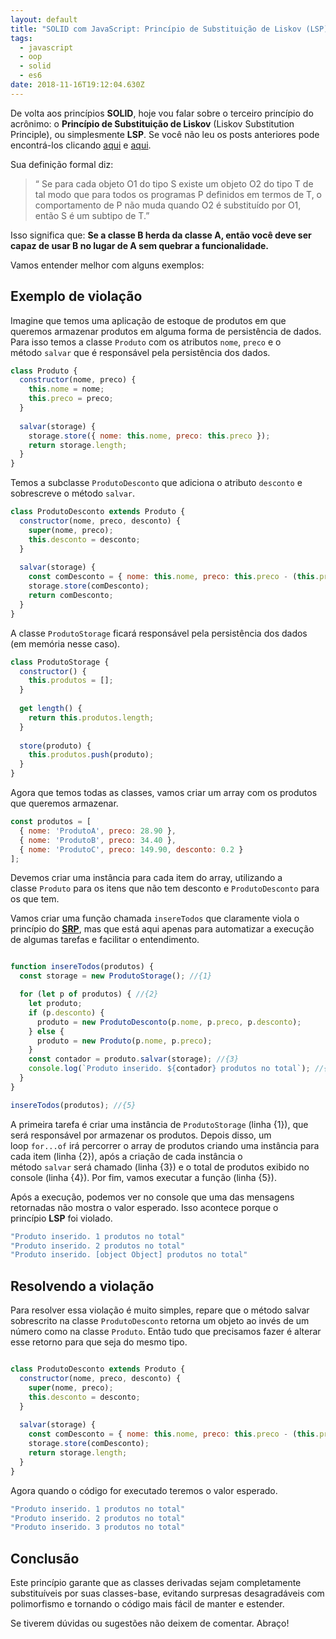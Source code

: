 ```yaml
---
layout: default
title: "SOLID com JavaScript: Princípio de Substituição de Liskov (LSP)"
tags:
  - javascript
  - oop
  - solid
  - es6
date: 2018-11-16T19:12:04.630Z
---
```

De volta aos princípios **SOLID**, hoje vou falar sobre o terceiro princípio do acrônimo: o **Princípio de Substituição de Liskov** (Liskov Substitution Principle), ou simplesmente **LSP**. Se você não leu os posts anteriores pode encontrá-los clicando [aqui](/posts/princípio-da-responsabilidade-única-srp/) e [aqui](/posts/solid-com-javascript-princípio-aberto-fechado-ocp/).

Sua definição formal diz:

> “ Se para cada objeto O1 do tipo S existe um objeto O2 do tipo T de tal modo que para todos os programas P definidos em termos de T, o comportamento de P não muda quando O2 é substituído por O1, então S é um subtipo de T.”
> 

Isso significa que: **Se a classe B herda da classe A, então você deve ser capaz de usar B no lugar de A sem quebrar a funcionalidade.**

Vamos entender melhor com alguns exemplos:

## **Exemplo de violação**

Imagine que temos uma aplicação de estoque de produtos em que queremos armazenar produtos em alguma forma de persistência de dados. Para isso temos a classe `Produto` com os atributos `nome`, `preco` e o método `salvar` que é responsável pela persistência dos dados.

```jsx
class Produto {
  constructor(nome, preco) {
    this.nome = nome;
    this.preco = preco;
  }
  
  salvar(storage) {
    storage.store({ nome: this.nome, preco: this.preco });
    return storage.length;
  }
}
```

Temos a subclasse `ProdutoDesconto` que adiciona o atributo `desconto` e sobrescreve o método `salvar`.

```jsx
class ProdutoDesconto extends Produto {
  constructor(nome, preco, desconto) {
    super(nome, preco);
    this.desconto = desconto;
  }
  
  salvar(storage) {
    const comDesconto = { nome: this.nome, preco: this.preco - (this.preco * this.desconto) };
    storage.store(comDesconto);
    return comDesconto;
  }
}
```

A classe `ProdutoStorage` ficará responsável pela persistência dos dados (em memória nesse caso).

```jsx
class ProdutoStorage {
  constructor() {
    this.produtos = [];
  }
  
  get length() {
    return this.produtos.length;
  }
  
  store(produto) {
    this.produtos.push(produto);
  }
}
```

Agora que temos todas as classes, vamos criar um array com os produtos que queremos armazenar.

```jsx
const produtos = [
  { nome: 'ProdutoA', preco: 28.90 },
  { nome: 'ProdutoB', preco: 34.40 },
  { nome: 'ProdutoC', preco: 149.90, desconto: 0.2 }
];
```

Devemos criar uma instância para cada item do array, utilizando a classe `Produto` para os itens que não tem desconto e `ProdutoDesconto` para os que tem.

Vamos criar uma função chamada `insereTodos` que claramente viola o princípio do [**SRP**](/posts/princípio-da-responsabilidade-única-srp/), mas que está aqui apenas para automatizar a execução de algumas tarefas e facilitar o entendimento.

```jsx

function insereTodos(produtos) {
  const storage = new ProdutoStorage(); //{1}

  for (let p of produtos) { //{2}
    let produto;
    if (p.desconto) {
      produto = new ProdutoDesconto(p.nome, p.preco, p.desconto);
    } else {
      produto = new Produto(p.nome, p.preco);
    }
    const contador = produto.salvar(storage); //{3}
    console.log(`Produto inserido. ${contador} produtos no total`); //{4}
  }
}

insereTodos(produtos); //{5}
```

A primeira tarefa é criar uma instância de `ProdutoStorage` (linha {1}), que será responsável por armazenar os produtos. Depois disso, um loop `for...of` irá percorrer o array de produtos criando uma instância para cada item (linha {2}), após a criação de cada instância o método `salvar` será chamado (linha {3}) e o total de produtos exibido no console (linha {4}). Por fim, vamos executar a função (linha {5}).

Após a execução, podemos ver no console que uma das mensagens retornadas não mostra o valor esperado. Isso acontece porque o princípio **LSP** foi violado.

```jsx
"Produto inserido. 1 produtos no total"
"Produto inserido. 2 produtos no total"
"Produto inserido. [object Object] produtos no total"
```

## **Resolvendo a violação**

Para resolver essa violação é muito simples, repare que o método salvar sobrescrito na classe `ProdutoDesconto` retorna um objeto ao invés de um número como na classe `Produto`. Então tudo que precisamos fazer é alterar esse retorno para que seja do mesmo tipo.

```jsx

class ProdutoDesconto extends Produto {
  constructor(nome, preco, desconto) {
    super(nome, preco);
    this.desconto = desconto;
  }
  
  salvar(storage) {
    const comDesconto = { nome: this.nome, preco: this.preco - (this.preco * this.desconto) };
    storage.store(comDesconto);
    return storage.length;
  }
}
```

Agora quando o código for executado teremos o valor esperado.

```jsx
"Produto inserido. 1 produtos no total"
"Produto inserido. 2 produtos no total"
"Produto inserido. 3 produtos no total"
```

## **Conclusão**

Este princípio garante que as classes derivadas sejam completamente substituíveis por suas classes-base, evitando surpresas desagradáveis com polimorfismo e tornando o código mais fácil de manter e estender.

Se tiverem dúvidas ou sugestões não deixem de comentar. Abraço!
